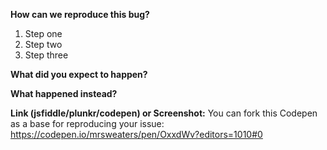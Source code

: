 **How can we reproduce this bug?**

1. Step one
2. Step two
3. Step three

**What did you expect to happen?**

**What happened instead?**

**Link (jsfiddle/plunkr/codepen) or Screenshot:**
You can fork this Codepen as a base for reproducing your issue: 
https://codepen.io/mrsweaters/pen/OxxdWv?editors=1010#0
